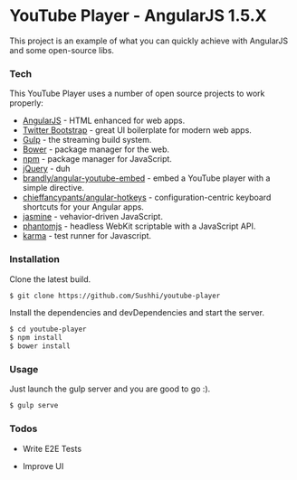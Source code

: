 # YouTube Player - AngularJS 1.5.X

This project is an example of what you can quickly achieve with AngularJS and some open-source libs.

### Tech

This YouTube Player uses a number of open source projects to work properly:

* [AngularJS] - HTML enhanced for web apps.
* [Twitter Bootstrap] - great UI boilerplate for modern web apps.
* [Gulp] - the streaming build system.
* [Bower](https://github.com/chieffancypants/angular-hotkeys/) - package manager for the web.
* [npm](https://github.com/chieffancypants/angular-hotkeys/) - package manager for JavaScript.
* [jQuery] - duh
* [brandly/angular-youtube-embed](https://github.com/brandly/angular-youtube-embed) - embed a YouTube player with a simple directive.
* [chieffancypants/angular-hotkeys](https://github.com/chieffancypants/angular-hotkeys/) - configuration-centric keyboard shortcuts for your Angular apps.
* [jasmine](https://github.com/chieffancypants/angular-hotkeys/) - vehavior-driven JavaScript.
* [phantomjs](https://github.com/chieffancypants/angular-hotkeys/) - headless WebKit scriptable with a JavaScript API.
* [karma](https://github.com/chieffancypants/angular-hotkeys/) - test runner for Javascript.

### Installation

Clone the latest build.

```sh
$ git clone https://github.com/Sushhi/youtube-player
```

Install the dependencies and devDependencies and start the server.

```sh
$ cd youtube-player
$ npm install
$ bower install
```

### Usage

Just launch the gulp server and you are good to go :).

```sh
$ gulp serve
```

### Todos

 - Write E2E Tests
 - Improve UI


   [Twitter Bootstrap]: <http://twitter.github.com/bootstrap/>
   [jQuery]: <http://jquery.com>
   [AngularJS]: <http://angularjs.org>
   [Gulp]: <http://gulpjs.com>
